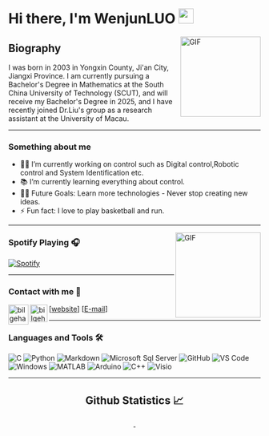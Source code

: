 # Hi there, I'm WenjunLUO  <img width="30px" src="https://media.tenor.com/images/3b388fe03da271d2674faf85eb7c3fcd/tenor.gif" />

<img align="right" alt="GIF" height="160px" src="https://media.giphy.com/media/du3J3cXyzhj75IOgvA/giphy.gif" />

## Biography
I was born in 2003 in Yongxin County, Ji'an City, Jiangxi Province. I am currently pursuing a Bachelor's Degree in Mathematics at the South China University of Technology (SCUT), and will receive my Bachelor's Degree in 2025, and I have recently joined Dr.Liu's group as a research assistant at the University of Macau.

---

### Something about me

- 👨‍💻 I’m currently working on control such as Digital control,Robotic control and System Identification  etc.
- 📚 I’m currently learning everything about control.
- 💪🏼 Future Goals: Learn more technologies - Never stop creating new ideas.
- ⚡ Fun fact: I love to play basketball and run.

---

<img align="right" alt="GIF" height="170px" src="https://media.giphy.com/media/J5B1Y8QZnzXXbLQIBu/giphy.gif" />



### Spotify Playing 🎧

[![Spotify](https://novatorem.bgstatic.vercel.app/api/spotify)](https://open.spotify.com/user/31pbsddxmvbi5m5nofgcr22ofnju)

---

<img align="right" src="http://estruyf-github.azurewebsites.net/api/VisitorHit?user=Bgstatic&repo=Bgstatic&countColorcountColor&countColor=%237B1E7B" alt=""/>

### Contact with me 📝

<img align="left" alt="bilgehangecici.site" width="40px" src="https://i.pinimg.com/originals/1d/46/dd/1d46dda5b99cf1a91a1e2377fb948b36.gif" />[[website](https://orcid.org/my-orcid?orcid=0009-0007-2738-5325)]
<img align="left" alt="bilgehangecici | LinkedIn" width="35px" src="https://i.pinimg.com/originals/de/b4/6f/deb46f02a59e3b3a2aa58fac16290d63.gif" />[[E-mail](15070693073@163.com)]
<br />

---

### Languages and Tools 🛠

![C](http://img.shields.io/badge/-C-A8B9CC?style=flat-square&logo=c&logoColor=ffffff)
![Python](http://img.shields.io/badge/-Python-3776AB?style=flat-square&logo=python&logoColor=ffffff)
![Markdown](https://img.shields.io/badge/-Markdown-000000?style=flat-square&logo=markdown)
![Microsoft Sql Server](https://img.shields.io/badge/-Sql%20Server-CC2927?style=flat-square&logo=microsoft-sql-server&logoColor=ffffff)
![GitHub](https://img.shields.io/badge/-GitHub-181717?style=flat-square&logo=github)
![VS Code](http://img.shields.io/badge/-VS%20Code-007ACC?style=flat-square&logo=visual-studio-code&logoColor=ffffff)
![Windows](http://img.shields.io/badge/-Window-0078D6?style=flat-square&logo=windows&logoColor=ffffff)
![MATLAB](http://img.shields.io/badge/-MATLAB-3776AB?style=flat-square&logo=MATLAB&logoColor=ffffff)
![Arduino](http://img.shields.io/badge/-Arduino-3776AB?style=flat-square&logo=Arduino&logoColor=ffffff)
![C++](http://img.shields.io/badge/-C++-3776AB?style=flat-square&logo=C++&logoColor=ffffff)
![Visio](http://img.shields.io/badge/-Visio-3776AB?style=flat-square&logo=Visio&logoColor=ffffff)

---




  <h2 align="center"> Github Statistics 📈 </h2>

  <div align="center"> 
     <a href="">
      <img align="center" src="https://github-readme-stats-sigma-five.vercel.app/api?username=WenjunLUO-code&show_icons=true&include_all_commits=true&count_private=true&theme=react&line_height=40"  alt=""/>
    </a>
    <a href="">
      <img align="center" src="https://github-readme-stats.vercel.app/api/top-langs/?username=WenjunLUO-code&theme=react&line_height=40&hide=css" alt=""/>
    </a>
</div>

<br/>



